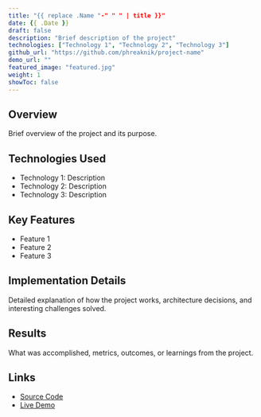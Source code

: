 ```yaml
---
title: "{{ replace .Name "-" " " | title }}"
date: {{ .Date }}
draft: false
description: "Brief description of the project"
technologies: ["Technology 1", "Technology 2", "Technology 3"]
github_url: "https://github.com/phreaknik/project-name"
demo_url: ""
featured_image: "featured.jpg"
weight: 1
showToc: false
---
```


## Overview

Brief overview of the project and its purpose.

## Technologies Used

- Technology 1: Description
- Technology 2: Description
- Technology 3: Description

## Key Features

- Feature 1
- Feature 2
- Feature 3

## Implementation Details

Detailed explanation of how the project works, architecture decisions, and interesting challenges solved.

## Results

What was accomplished, metrics, outcomes, or learnings from the project.

## Links

- [Source Code](#) <!-- Update with actual GitHub URL -->
- [Live Demo](#) <!-- Update with actual demo URL if available -->